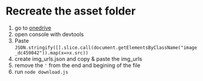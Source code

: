 # Recreate the asset folder
1. go to [onedrive](https://onedrive.live.com/)
2. open console with devtools
3. Paste `JSON.stringify([].slice.call(document.getElementsByClassName("image_dc459042")).map(x=>x.src))`
4. create img_urls.json and copy & paste the img_urls
5. remove the `'` from the end and begining of the file
6. run `node download.js`
